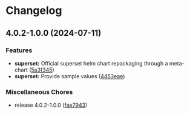 # Changelog

## 4.0.2-1.0.0 (2024-07-11)


### Features

* **superset:** Official superset helm chart repackaging through a meta-chart ([5a3f345](https://github.com/idirze/superset/commit/5a3f34519a53737f98846e20c4235f0ae14f7874))
* **superset:** Provide sample values ([4453eae](https://github.com/idirze/superset/commit/4453eae1e3d4804f442fcdeb6a4ada27757024f9))


### Miscellaneous Chores

* release 4.0.2-1.0.0 ([fae7943](https://github.com/idirze/superset/commit/fae794389763ef7b491da60e4e3f2094f8512ed5))
